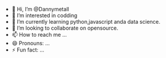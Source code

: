 - 👋 Hi, I’m @Dannymetall
- 👀 I’m interested in codding
- 🌱 I’m currently learning python,javascript anda data science.
- 💞️ I’m looking to collaborate on opensource.
- 📫 How to reach me ...
- 😄 Pronouns: ...
- ⚡ Fun fact: ...

<!---
Dannymetall/Dannymetall is a ✨ special ✨ repository because its `README.md` (this file) appears on your GitHub profile.
You can click the Preview link to take a look at your changes.
--->
